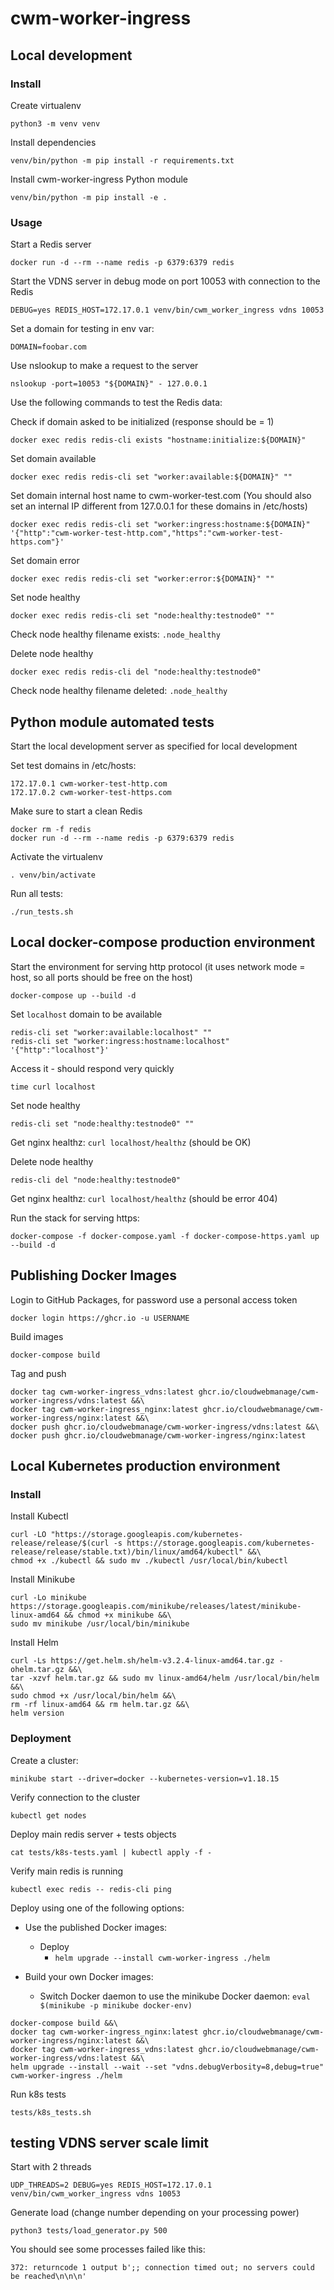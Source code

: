 # cwm-worker-ingress

## Local development

### Install

Create virtualenv

```
python3 -m venv venv
```

Install dependencies

```
venv/bin/python -m pip install -r requirements.txt
```

Install cwm-worker-ingress Python module

```
venv/bin/python -m pip install -e .
```

### Usage

Start a Redis server

```
docker run -d --rm --name redis -p 6379:6379 redis
```

Start the VDNS server in debug mode on port 10053 with connection to the Redis

```
DEBUG=yes REDIS_HOST=172.17.0.1 venv/bin/cwm_worker_ingress vdns 10053
```

Set a domain for testing in env var:

```
DOMAIN=foobar.com
```

Use nslookup to make a request to the server

```
nslookup -port=10053 "${DOMAIN}" - 127.0.0.1
```

Use the following commands to test the Redis data:

Check if domain asked to be initialized (response should be = 1)

```
docker exec redis redis-cli exists "hostname:initialize:${DOMAIN}"
```

Set domain available

```
docker exec redis redis-cli set "worker:available:${DOMAIN}" ""
```

Set domain internal host name to cwm-worker-test.com (You should also set an internal IP different from 127.0.0.1 for these domains in /etc/hosts)

```
docker exec redis redis-cli set "worker:ingress:hostname:${DOMAIN}" '{"http":"cwm-worker-test-http.com","https":"cwm-worker-test-https.com"}'
```

Set domain error

```
docker exec redis redis-cli set "worker:error:${DOMAIN}" ""
```

Set node healthy

```
docker exec redis redis-cli set "node:healthy:testnode0" ""
```

Check node healthy filename exists: `.node_healthy`

Delete node healthy

```
docker exec redis redis-cli del "node:healthy:testnode0"
```

Check node healthy filename deleted: `.node_healthy`

## Python module automated tests

Start the local development server as specified for local development

Set test domains in /etc/hosts:

```
172.17.0.1 cwm-worker-test-http.com
172.17.0.2 cwm-worker-test-https.com
```

Make sure to start a clean Redis

```
docker rm -f redis
docker run -d --rm --name redis -p 6379:6379 redis
```

Activate the virtualenv

```
. venv/bin/activate
```

Run all tests:

```
./run_tests.sh
```

## Local docker-compose production environment

Start the environment for serving http protocol (it uses network mode = host, so all ports should be free on the host)

```
docker-compose up --build -d
```

Set `localhost` domain to be available

```
redis-cli set "worker:available:localhost" ""
redis-cli set "worker:ingress:hostname:localhost" '{"http":"localhost"}'
```

Access it - should respond very quickly

```
time curl localhost
```

Set node healthy

```
redis-cli set "node:healthy:testnode0" ""
```

Get nginx healthz: `curl localhost/healthz` (should be OK)

Delete node healthy

```
redis-cli del "node:healthy:testnode0"
```

Get nginx healthz: `curl localhost/healthz` (should be error 404)

Run the stack for serving https:

```
docker-compose -f docker-compose.yaml -f docker-compose-https.yaml up --build -d
```

## Publishing Docker Images

Login to GitHub Packages, for password use a personal access token

```
docker login https://ghcr.io -u USERNAME
```

Build images

```
docker-compose build
```

Tag and push

```
docker tag cwm-worker-ingress_vdns:latest ghcr.io/cloudwebmanage/cwm-worker-ingress/vdns:latest &&\
docker tag cwm-worker-ingress_nginx:latest ghcr.io/cloudwebmanage/cwm-worker-ingress/nginx:latest &&\
docker push ghcr.io/cloudwebmanage/cwm-worker-ingress/vdns:latest &&\
docker push ghcr.io/cloudwebmanage/cwm-worker-ingress/nginx:latest
```

## Local Kubernetes production environment

### Install

Install Kubectl

```
curl -LO "https://storage.googleapis.com/kubernetes-release/release/$(curl -s https://storage.googleapis.com/kubernetes-release/release/stable.txt)/bin/linux/amd64/kubectl" &&\
chmod +x ./kubectl && sudo mv ./kubectl /usr/local/bin/kubectl
```

Install Minikube

```
curl -Lo minikube https://storage.googleapis.com/minikube/releases/latest/minikube-linux-amd64 && chmod +x minikube &&\
sudo mv minikube /usr/local/bin/minikube
```

Install Helm

```
curl -Ls https://get.helm.sh/helm-v3.2.4-linux-amd64.tar.gz -ohelm.tar.gz &&\
tar -xzvf helm.tar.gz && sudo mv linux-amd64/helm /usr/local/bin/helm &&\
sudo chmod +x /usr/local/bin/helm &&\
rm -rf linux-amd64 && rm helm.tar.gz &&\
helm version
```

### Deployment

Create a cluster:

```shell
minikube start --driver=docker --kubernetes-version=v1.18.15
```

Verify connection to the cluster

```
kubectl get nodes
```

Deploy main redis server + tests objects

```
cat tests/k8s-tests.yaml | kubectl apply -f -
```

Verify main redis is running

```
kubectl exec redis -- redis-cli ping
```

Deploy using one of the following options:

* Use the published Docker images:
  * Deploy
    * `helm upgrade --install cwm-worker-ingress ./helm`

* Build your own Docker images:
  * Switch Docker daemon to use the minikube Docker daemon: `eval $(minikube -p minikube docker-env)`
```
docker-compose build &&\
docker tag cwm-worker-ingress_nginx:latest ghcr.io/cloudwebmanage/cwm-worker-ingress/nginx:latest &&\
docker tag cwm-worker-ingress_vdns:latest ghcr.io/cloudwebmanage/cwm-worker-ingress/vdns:latest &&\
helm upgrade --install --wait --set "vdns.debugVerbosity=8,debug=true" cwm-worker-ingress ./helm
```

Run k8s tests

```
tests/k8s_tests.sh
```

## testing VDNS server scale limit

Start with 2 threads

```
UDP_THREADS=2 DEBUG=yes REDIS_HOST=172.17.0.1 venv/bin/cwm_worker_ingress vdns 10053
```

Generate load (change number depending on your processing power)

```
python3 tests/load_generator.py 500
```

You should see some processes failed like this:

```
372: returncode 1 output b';; connection timed out; no servers could be reached\n\n\n'
```
